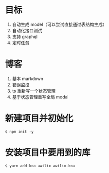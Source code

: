 # 目标

1. 自动生成 model（可以尝试直接通过表结构生成）
2. 自动化接口测试
3. 支持 graphql
4. 定时任务

# 博客

1. 基本 markdown
2. 错误监控
3. ts 重新写一个状态管理
4. 基于状态管理重写全局 modal

# 新建项目并初始化
```shell
$ npm init -y
```

# 安装项目中要用到的库

```shell
$ yarn add koa awilix awilix-koa
```